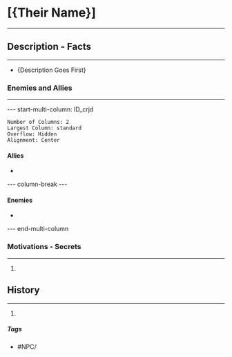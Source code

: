 # [{Their Name}] 
---
## Description - Facts
---
- {Description Goes First}

### Enemies and Allies
---
--- start-multi-column: ID_crjd
```column-settings
Number of Columns: 2
Largest Column: standard
Overflow: Hidden
Alignment: Center
```

#### Allies
- 

--- column-break ---
#### Enemies
- 

--- end-multi-column

### Motivations - Secrets
---
1. 

## History
---
1. 

##### Tags
- #NPC/
